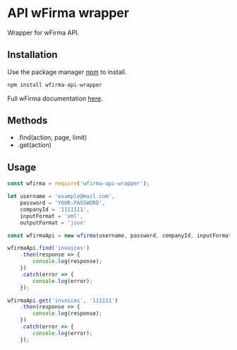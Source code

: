# API wFirma wrapper

Wrapper for wFirma API.

## Installation

Use the package manager [npm](https://www.npmjs.com) to install.
```bash
npm install wfirma-api-wrapper
```
Full wFirma documentation [here](https://doc.wfirma.pl).

## Methods
* .find(action, page, limit)
* .get(action)

## Usage

```javascript
const wfirma = require('wfirma-api-wrapper');

let username = 'example@mail.com',
    password = 'YOUR-PASSWORD',
    companyId = '1111111',
    inputFormat = 'xml',
    outputFormat = 'json'

const wfirmaApi = new wfirma(username, password, companyId, inputFormat, outputFormat);

wfirmaApi.find('invoices')
    .then(response => {
        console.log(response);
    })
    .catch(error => {
        console.log(error);
    });

wfirmaApi.get('invoices', '111111')
    .then(response => {
        console.log(response);
    })
    .catch(error => {
        console.log(error);
    });
```
